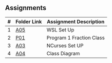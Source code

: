 ## Assignments

|  #  | Folder Link | Assignment Description  |
| :-: | ----------- | ----------------------- |
|  1  | [A05](A05/) | WSL Set Up              |
|  2  | [P01](P01/) | Program 1 Fraction Class|
|  3  | [A03](A03/) | NCurses Set UP          |
|  4  | [A04](A04/) | Class Diagram           |
